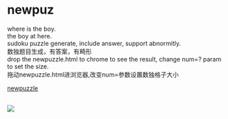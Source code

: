 # newpuz
where is the boy.
<br/>
the boy at here.
<br/>
sudoku puzzle generate, include answer, support abnormitly.
<br/>
数独题目生成，有答案，有畸形
<br/>
drop the newpuzzle.html to chrome to see the result, change num=? param to set the size.
<br/>
拖动newpuzzle.html进浏览器,改变num=参数设置数独格子大小
<br/>


<a href="https://www.5icoin.com/newpuzzle.html?num=7">newpuzzle<a>

<br/>
<image src="kodo.png"></image>
